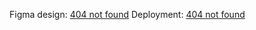 Figma design: [404 not found](https://www.figma.com/file/qONDdbJYYPmjE5zE4t9dS6/404-not-found---Erika?type=design&node-id=0%3A1&mode=design&t=AGl5N1VQ6jWAqGx0-1)
Deployment: [404 not found](https://404-not-found-erika-quinteros.vercel.app/)
